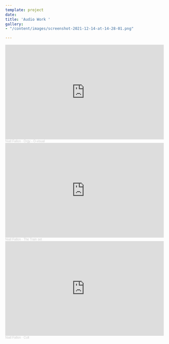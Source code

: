 ```yaml
---
template: project
date: 
title: 'Audio Work '
gallery:
- "/content/images/screenshot-2021-12-14-at-14-28-01.png"

---
```

<iframe width="100%" height="300" scrolling="no" frameborder="no" allow="autoplay" src="https://w.soundcloud.com/player/?url=https%3A//api.soundcloud.com/tracks/1099571008&color=%231eadad&auto_play=false&hide_related=false&show_comments=true&show_user=true&show_reposts=false&show_teaser=true&visual=true"></iframe><div style="font-size: 10px; color: #cccccc;line-break: anywhere;word-break: normal;overflow: hidden;white-space: nowrap;text-overflow: ellipsis; font-family: Interstate,Lucida Grande,Lucida Sans Unicode,Lucida Sans,Garuda,Verdana,Tahoma,sans-serif;font-weight: 100;"><a href="https://soundcloud.com/user-9424" title="Niall Fallon" target="_blank" style="color: #cccccc; text-decoration: none;">Niall Fallon</a> · <a href="https://soundcloud.com/user-9424/orgy-o-visual" title="Orgy - O-visual" target="_blank" style="color: #cccccc; text-decoration: none;">Orgy - O-visual</a></div>

<iframe width="100%" height="300" scrolling="no" frameborder="no" allow="autoplay" src="https://w.soundcloud.com/player/?url=https%3A//api.soundcloud.com/tracks/947121787&color=%231eadad&auto_play=false&hide_related=false&show_comments=true&show_user=true&show_reposts=false&show_teaser=true&visual=true"></iframe><div style="font-size: 10px; color: #cccccc;line-break: anywhere;word-break: normal;overflow: hidden;white-space: nowrap;text-overflow: ellipsis; font-family: Interstate,Lucida Grande,Lucida Sans Unicode,Lucida Sans,Garuda,Verdana,Tahoma,sans-serif;font-weight: 100;"><a href="https://soundcloud.com/user-9424" title="Niall Fallon" target="_blank" style="color: #cccccc; text-decoration: none;">Niall Fallon</a> · <a href="https://soundcloud.com/user-9424/the-train-set" title="The Train set" target="_blank" style="color: #cccccc; text-decoration: none;">The Train set</a></div>

<iframe width="100%" height="300" scrolling="no" frameborder="no" allow="autoplay" src="https://w.soundcloud.com/player/?url=https%3A//api.soundcloud.com/tracks/935331595&color=%231eadad&auto_play=false&hide_related=false&show_comments=true&show_user=true&show_reposts=false&show_teaser=true&visual=true"></iframe><div style="font-size: 10px; color: #cccccc;line-break: anywhere;word-break: normal;overflow: hidden;white-space: nowrap;text-overflow: ellipsis; font-family: Interstate,Lucida Grande,Lucida Sans Unicode,Lucida Sans,Garuda,Verdana,Tahoma,sans-serif;font-weight: 100;"><a href="https://soundcloud.com/user-9424" title="Niall Fallon" target="_blank" style="color: #cccccc; text-decoration: none;">Niall Fallon</a> · <a href="https://soundcloud.com/user-9424/cult" title="Cult" target="_blank" style="color: #cccccc; text-decoration: none;">Cult</a></div>